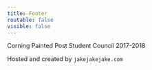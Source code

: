 ```yaml
---
title: Footer
routable: false
visible: false
---
```


Corning Painted Post Student Council 2017-2018

Hosted and created by ```jakejakejake.com```
